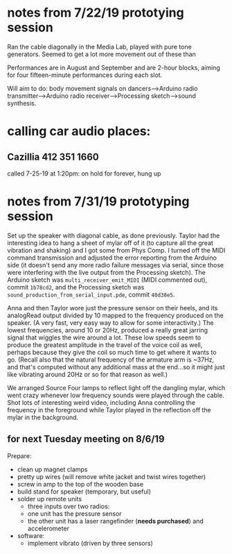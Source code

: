 # notes from 7/22/19 prototying session

Ran the cable diagonally in the Media Lab, played with pure tone generators. Seemed to get a lot more movement out of these than 

Performances are in August and September and are 2-hour blocks, aiming for four fifteen-minute performances during each slot.

Will aim to do: body movement signals on dancers–>Arduino radio transmitter–>Arduino radio receiver–>Processing sketch–>sound synthesis.

# calling car audio places:

## Cazillia 412 351 1660
called 7-25-19 at 1:20pm: on hold for forever, hung up

# notes from 7/31/19 prototyping session

Set up the speaker with diagonal cable, as done previously. Taylor had the interesting idea to hang a sheet of mylar off of it (to capture all the great vibration and shaking) and I got some from Phys Comp. I turned off the MIDI command transmission and adjusted the error reporting from the Arduino side (it doesn't send any more radio failure messages via serial, since those were interfering with the live output from the Processing sketch). The Arduino sketch was `multi_receiver_emit_MIDI` (MIDI commented out), commit `1b78cd2`, and the Processing sketch was `sound_production_from_serial_input.pde`, commit `40d38e5`.

Anna and then Taylor wore just the pressure sensor on their heels, and its analogRead output divided by 10 mapped to the frequency produced on the speaker. (A very fast, very easy way to allow for some interactivity.) The lowest frequencies, around 10 or 20Hz, produced a really great jarring signal that wiggles the wire around a lot. These low speeds seem to produce the greatest amplitude in the travel of the voice coil as well, perhaps because they give the coil so much time to get where it wants to go. (Recall also that the natural frequency of the armature arm is ~37Hz, and that's computed without any additional mass at the end…so it might just like vibrating around 20Hz or so for that reason as well.)

We arranged Source Four lamps to reflect light off the dangling mylar, which went crazy whenever low frequency sounds were played through the cable. Shot lots of interesting weird video, including Anna controlling the frequency in the foreground while Taylor played in the reflection off the mylar in the background.

## for next Tuesday meeting on 8/6/19

Prepare:
* clean up magnet clamps
* pretty up wires (will remove white jacket and twist wires together)
* screw in amp to the top of the wooden base
* build stand for speaker (temporary, but useful)
* solder up remote units
    - three inputs over two radios: 
    - one unit has the pressure sensor
    - the other unit has a laser rangefinder (**needs purchased**) and accelerometer
* software: 
    - implement vibrato (driven by three sensors)